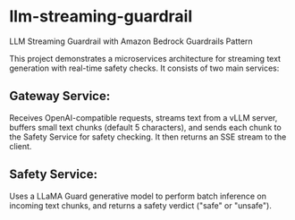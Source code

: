 # llm-streaming-guardrail
LLM Streaming Guardrail with Amazon Bedrock Guardrails Pattern

This project demonstrates a microservices architecture for streaming text generation with real-time safety checks. It consists of two main services:

## Gateway Service:
Receives OpenAI-compatible requests, streams text from a vLLM server, buffers small text chunks (default 5 characters), and sends each chunk to the Safety Service for safety checking. It then returns an SSE stream to the client.

## Safety Service:
Uses a LLaMA Guard generative model to perform batch inference on incoming text chunks, and returns a safety verdict ("safe" or "unsafe").